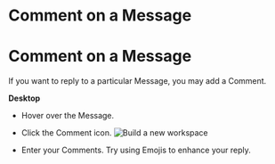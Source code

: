 # Comment on a Message

Comment on a Message
====================

 If you want to reply to a particular Message, you may add a Comment.



**Desktop** 

* Hover over the Message.


* Click the Comment icon. ![Build a new workspace](https://files.swit.io/help_image/FB_CH8_Comment.png) 


* Enter your Comments.
  Try using Emojis to enhance your reply.

 
